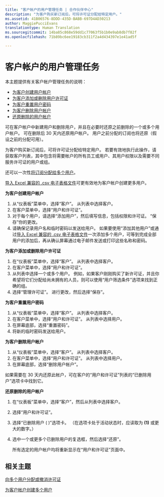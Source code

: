 ```yaml
---
title: "客户帐户的用户管理任务 | 合作伙伴中心"
description: "为客户购买新订阅后，可将许可证分配给特定用户。"
ms.assetid: 41B06576-8DDD-435D-BABB-697D4AD30213
author: MaggiePucciEvans
translationtype: Human Translation
ms.sourcegitcommit: 14ba85c868e59dd1c77063f5b1b0e9ab8db7f82f
ms.openlocfilehash: 71b89bc6ee19183cb311f2a4d434397e1e41ad5f

---
```


# 客户帐户的用户管理任务


本主题提供有关客户帐户管理任务的说明：

-   [为客户创建用户帐户](#createuseraccounts)
-   [为客户添加或删除用户许可证](#userlicensing)
-   [为客户重置用户密码](#resetpassword)
-   [为客户删除用户帐户](#deleteuseraccounts)
-   [还原删除的用户帐户](#restoreuseraccounts)

可在客户帐户中新建用户和删除用户，并且在必要时还原之前删除的一个或多个用户帐户。 可在删除后 30 天内还原用户帐户。 用户之前分配的订阅也将还原（假设之前的分配可用）。

为客户购买新订阅后，可将许可证分配给特定用户。 若要有效地执行此操作，请获取客户列表，其中包含将需要帐户的所有员工或用户、其用户权限以及需要不同服务许可证的用户或组。

还可以一次性[将订阅分配给多个用户](#pc-cloud-sltn-provider-bulk-license-provisioning-for-multiple-users)。

[导入 Excel 兼容的 .csv 电子表格文件](#pc-cloud-sltn-provider-adding-multiple-users-to-a-customer-account)可更有效地为客户帐户创建更多用户。

<a href="" id="createuseraccounts"></a>
**为客户创建用户帐户**

1.  从“仪表板”菜单中，选择“客户”。 从列表中选择客户。
2.  在客户菜单中，选择“用户和许可证”。
3.  对于每个用户，请选择“添加用户”，然后填写信息，包括权限和许可证。 “保存”你的更改。
4.  请确保记录用户名和临时密码以发送给用户。 如果要使用“添加其他用户”或通过[导入 Excel 兼容的 .csv 电子表格文件](#pc-cloud-sltn-provider-adding-multiple-users-to-a-customer-account)一次添加多个用户，可等到完成全部用户的添加后，再从确认屏幕通过电子邮件发送或打印这些名称和密码。

<a href="" id="userlicensing"></a>
**为客户添加或删除用户许可证**

1.  在“仪表板”菜单中，选择“客户”。 从列表中选择客户。
2.  在客户菜单中，选择“用户和许可证”。
3.  从列表中选择一个或多个用户。 例如，如果客户刚刚购买了新许可证，并且你希望将它们分配给尚未拥有的人员，则可以使用“用户筛选条件”选项来找到正确的组。
4.  选择“管理许可证”。 进行更改，然后选择“保存”。

<a href="" id="resetpassword"></a>
**为客户重置用户密码**

1.  从“仪表板”菜单中，选择“客户”。 从列表中选择客户。
2.  在客户菜单中，选择“用户和许可证”。 从列表中选择用户。
3.  在屏幕底部，选择“重置密码”。
4.  将新的临时密码发送给用户。

<a href="" id="deleteuseraccounts"></a>
**为客户删除用户帐户**

1.  从“仪表板”菜单中，选择“客户”。 从列表中选择客户。
2.  在客户菜单中，选择“用户和许可证”。 从列表中选择用户。
3.  在屏幕底部，选择“删除用户帐户”。

如果需要在 30 天内还原此帐户，可在客户的“用户和许可证”列表的“已删除用户”选项卡中找到它。

<a href="" id="restoreuseraccounts"></a>
**还原删除的用户帐户**

1.  在“仪表板”菜单中，选择“客户”，然后从列表中选择客户。
2.  选择“用户和许可证”。
3.  选择“已删除用户 ( )”选项卡。 （在选项卡处于活动状态时，应读取为 **(1)** 或更大的数字。）
4.  选中一个或更多个已删除用户的复选框，然后选择“还原”。

    所有选定的用户帐户均将重新显示在“用户和许可证”页面中。

## 相关主题


[向多个用户分配或撤消许可证](bulk-license-provisioning-for-multiple-users.md)

[为客户帐户创建多个用户](adding-multiple-users-to-a-customer-account.md)

 

 






<!--HONumber=Nov16_HO3-->


